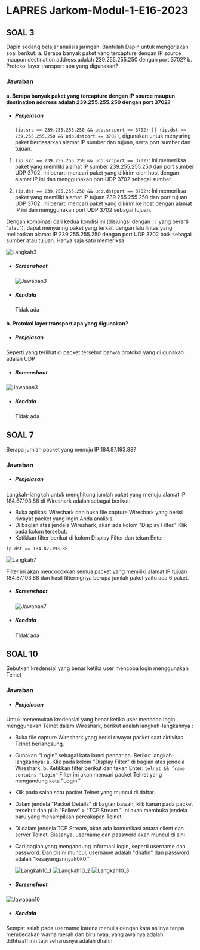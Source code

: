 # LAPRES Jarkom-Modul-1-E16-2023

## SOAL 3
Dapin sedang belajar analisis jaringan. Bantulah Dapin untuk mengerjakan soal berikut:
a. Berapa banyak paket yang tercapture dengan IP source maupun destination address adalah 239.255.255.250 dengan port 3702?
b. Protokol layer transport apa yang digunakan?

### Jawaban
#### a. Berapa banyak paket yang tercapture dengan IP source maupun destination address adalah 239.255.255.250 dengan port 3702?
- ##### Penjelasan
  `(ip.src == 239.255.255.250 && udp.srcport == 3702) || (ip.dst == 239.255.255.250 && udp.dstport == 3702)`, digunakan untuk menyaring paket berdasarkan alamat IP sumber dan tujuan, serta port sumber dan tujuan. 

1. `(ip.src == 239.255.255.250 && udp.srcport == 3702)`: Ini memeriksa paket yang memiliki alamat IP sumber 239.255.255.250 dan port sumber UDP 3702. Ini berarti mencari paket yang dikirim oleh host dengan alamat IP ini dan menggunakan port UDP 3702 sebagai sumber.

2. `(ip.dst == 239.255.255.250 && udp.dstport == 3702)`: Ini memeriksa paket yang memiliki alamat IP tujuan 239.255.255.250 dan port tujuan UDP 3702. Ini berarti mencari paket yang dikirim ke host dengan alamat IP ini dan menggunakan port UDP 3702 sebagai tujuan.

Dengan kombinasi dari kedua kondisi ini (disjungsi dengan `||` yang berarti "atau"), dapat menyaring paket yang terkait dengan lalu lintas yang melibatkan alamat IP 239.255.255.250 dengan port UDP 3702 baik sebagai sumber atau tujuan. Hanya saja satu memeriksa 

![Langkah3](jawaban_nadya/langkah3.png)


- ##### Screenshoot

  ![Jawaban3](jawaban_nadya/jawaban3.png)

- ##### Kendala
  Tidak ada

#### b. Protokol layer transport apa yang digunakan?
- ##### Penjelasan
 Seperti yang terlihat di packet tersebut bahwa protokol yang di gunakan adalah UDP 
- ##### Screenshoot
  
![Jawaban3](jawaban_nadya/jawaban3.png)

- ##### Kendala
  Tidak ada

  
## SOAL 7
Berapa jumlah packet yang menuju IP 184.87.193.88?

### Jawaban
- ##### Penjelasan
Langkah-langkah untuk menghitung jumlah paket yang menuju alamat IP 184.87.193.88 di Wireshark adalah sebagai berikut:
- Buka aplikasi Wireshark dan buka file capture Wireshark yang berisi riwayat packet yang ingin Anda analisis.
- Di bagian atas jendela Wireshark, akan ada kolom "Display Filter." Klik pada kolom tersebut.
- Ketikkan filter berikut di kolom Display Filter dan tekan Enter:
```
ip.dst == 184.87.193.88
```
![Langkah7](jawaban_nadya/langkah7.png)

Filter ini akan mencocokkan semua packet yang memiliki alamat IP tujuan 184.87.193.88 dan hasil filteringnya berupa jumlah paket yaitu ada 6 paket. 
- ##### Screenshoot

  ![Jawaban7](jawaban_nadya/jawaban7.png)
  
- ##### Kendala
  Tidak ada

  
## SOAL 10
Sebutkan kredensial yang benar ketika user mencoba login menggunakan Telnet

### Jawaban
- ##### Penjelasan
Untuk menemukan kredensial yang benar ketika user mencoba login menggunakan Telnet dalam Wireshark, berikut adalah langkah-langkahnya :
- Buka file capture Wireshark yang berisi riwayat packet saat aktivitas Telnet berlangsung.
- Gunakan "Login" sebagai kata kunci pencarian. Berikut langkah-langkahnya:
   a. Klik pada kolom "Display Filter" di bagian atas jendela Wireshark.
   b. Ketikkan filter berikut dan tekan Enter:
      ```
      telnet && frame contains "Login"
      ```
      Filter ini akan mencari packet Telnet yang mengandung kata "Login."
- Klik pada salah satu packet Telnet yang muncul di daftar.
- Dalam jendela "Packet Details" di bagian bawah, klik kanan pada packet tersebut dan pilih "Follow" > "TCP Stream." Ini akan membuka jendela baru yang menampilkan percakapan Telnet.
- Di dalam jendela TCP Stream, akan ada komunikasi antara client dan server Telnet. Biasanya, username dan password akan muncul di sini.
- Cari bagian yang mengandung informasi login, seperti username dan password. Dan disini muncul, username adalah "dhafin" dan password adalah "kesayangannyak0k0."

  ![Langkah10_1](jawaban_nadya/langkah10_1.png)   ![Langkah10_2](jawaban_nadya/langkah10_2.png)   ![Langkah10_3](jawaban_nadya/langkah10_3.png)

  
- ##### Screenshoot

![Jawaban10](jawaban_nadya/jawaban10.png)

  
- ##### Kendala
Sempat salah pada username karena menulis dengan kata aslinya tanpa membedakan warna merah dan biru nyaa, yang awalnya adalah ddhhaaffiinn tapi seharusnya adalah dhafin
